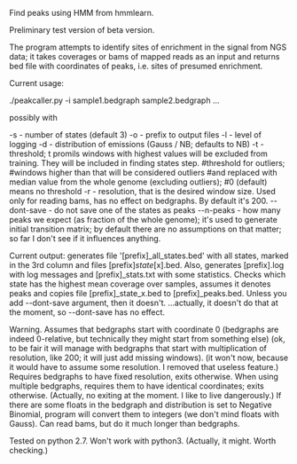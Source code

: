 Find peaks using HMM from hmmlearn.

Preliminary test version of beta version.

The program attempts to identify sites of enrichment
 in the signal from NGS data;
 it takes coverages or bams of mapped reads as an input
 and returns bed file with coordinates of peaks,
 i.e. sites of presumed enrichment.

Current usage:

./peakcaller.py -i sample1.bedgraph sample2.bedgraph ...

possibly with

-s - number of states (default 3)
-o - prefix to output files
-l - level of logging
-d - distribution of emissions (Gauss / NB; defaults to NB)
-t - threshold; t promils windows with highest values
     will be excluded from training.
     They will be included in finding states step.
     #threshold for outliers;
     #windows higher than that will be considered outliers
     #and replaced with median value from the whole genome (excluding outliers);
     #0 (default) means no threshold
-r - resolution, that is the desired window size.
     Used only for reading bams, has no effect on bedgraphs.
     By default it's 200.
--dont-save - do not save one of the states as peaks
--n-peaks - how many peaks we expect (as fraction of the whole genome);
            it's used to generate initial transition matrix;
            by default there are no assumptions on that matter;
            so far I don't see if it influences anything.

Current output:
 generates
 file '[prefix]_all_states.bed' with all states,
 marked in the 3rd column and
 files [prefix]_state_[x].bed.
 Also, generates [prefix].log with log messages
 and [prefix]_stats.txt with some statistics.
 Checks which state has the highest mean coverage over samples,
 assumes it denotes peaks and copies file [prefix]_state_x.bed to [prefix]_peaks.bed.
 Unless you add --dont-save argument, then it doesn't.
 ...actually, it doesn't do that at the moment,
 so --dont-save has no effect.

Warning.
Assumes that bedgraphs 
 start with coordinate 0
 (bedgraphs are indeed 0-relative,
 but technically they might start from something else)
 (ok, to be fair it will manage with bedgraphs that start with multiplication of resolution,
 like 200; it will just add missing windows).
 (it won't now, because it would have to assume some resolution. I removed that useless feature.)
 Requires bedgraphs to have fixed resolution,
 exits otherwise.
 When using multiple bedgraphs,
 requires them to have identical coordinates;
 exits otherwise.
 (Actually, no exiting at the moment. I like to live dangerously.)
 If there are some floats in the bedgraph
 and distribution is set to Negative Binomial,
 program will convert them to integers
 (we don't mind floats with Gauss).
 Can read bams, but do it much longer than bedgraphs.

Tested on python 2.7. Won't work with python3.
(Actually, it might. Worth checking.)
